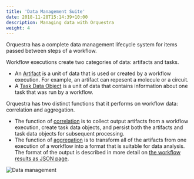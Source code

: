 ```yaml
---
title: 'Data Management Suite'
date: 2018-11-28T15:14:39+10:00
description: Managing data with Orquestra
weight: 4
---
```


Orquestra has a complete data management lifecycle system for items passed between steps of a workflow.

Workflow executions create two categories of data: artifacts and tasks.
- An [Artifact](data/artifacts/) is a unit of data that is used or created by a workflow execution. For example, an artifact can repesent a molecule or a circuit.
- A [Task Data Object](data/taskdataobjects/) is a unit of data that contains information about one task that was run by a workflow.

Orquestra has two distinct functions that it performs on workflow data: correlation and aggregation.
- The function of [correlation](data/correlation/) is to collect output artifacts from a workflow execution, create task data objects, and persist both the artifacts and task data objects for subsequent processing.
- The function of [aggregation](data/aggregation/) is to transform all of the artifacts from one execution of a workflow into a format that is suitable for data analysis. The format of the output is described in more detail on [the workflow results as JSON page](/data/json/).

![Data management](./img/dataintro4.png)